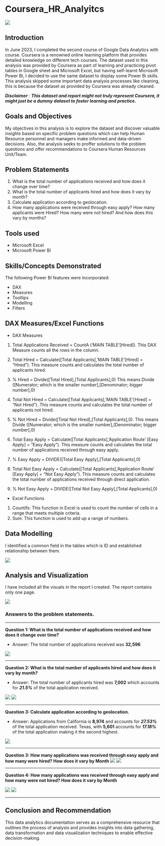 # Coursera_HR_Analyitcs

![](download.png)

## Introduction 
In June 2023, I completed the second course of Google Data Analytics with course. Coursera is a renowned online learning platform that provides detailed knowledge on different tech courses.
The dataset used in this analysis was provided by Coursera as part of learning and practicing pivot tables in Google sheet and Microsoft Excel, but having self-learnt Microsoft Power Bi, I decided to use the same dataset to display some Power Bi skills.
This analysis skipped some important data analysis processes like cleaning, this is because the dataset as provided by Coursera was already cleaned.

**_Disclaimer_** : **_This dataset and report might not truly represent Coursera, it might just be a dummy dataset to foster learning and practice._**

## Goals and Objectives 
My objectives in this analysis is to explore the dataset and discover valuable insights based on specific problem questions which can help Human Resource personnel and managers make informed and data-driven decisions. 
Also, the analysis seeks to proffer solutions to the problem questions and offer recommendations to Coursera Human Resources Unit/Team.
## Problem Statements
1. What is the total number of applications received and how does it change over time?
2. What is the total number of applicants hired and how does it vary by month?
3. Calculate application according to geolocation.
4. How many applications were received through easy apply? How many applicants were Hired? How many were not hired? And how does this vary by months?
## Tools used
- Microsoft Excel
- Microsoft Power BI
  
## Skills/Concepts Demonstrated
The following Power BI features were incorporated:
- DAX
- Measures
- Tooltips
- Modelling
- Filters
  
## DAX Measures/Excel Functions
- DAX Measures
1.	Total Applications Received = CountA (‘MAIN TABLE’[Hired]). 
This DAX Measure counts all the rows in the column.

2.	Total Hired = Calculate([Total Applicants],’MAIN TABLE’[Hired] = “Hired”). 
This measure counts and calculates the total number of applicants hired.

3.	% Hired = Divide([Total Hired],[Total Applicants],0)
This means Divide ([Numerator; which is the smaller number],[Denominator; bigger number],0)

4.	Total Not Hired = Calculate([Total Applicants],’MAIN TABLE’[Hired] =  “Not Hired”). 
	This measure counts and calculates the total number of applicants not hired.

5.	% Not Hired = Divide([Total Not Hired],[Total Applicants],0). 
This means Divide ([Numerator; which is the smaller number],[Denominator; bigger number],0)

6. Total Easy Apply = Calculate([Total Applicants],’Application Route’ [Easy Apply] =  “Easy Apply”). 
This measure counts and calculates the total number of applications received through easy apply.

7.	% Easy Apply = DIVIDE([Total Easy Apply],[Total Applicants],0)
	
8.	Total Not Easy Apply = Calculate([Total Applicants],’Application Route’ [Easy Apply] =  “Not Easy Apply”). 
This measure counts and calculates the total number of applications received through direct application.

9.	% Not Easy Apply = DIVIDE([Total Not Easy Apply],[Total Applicants],0)

- Excel Functions
1.	Countifs: This function in Excel is used to count the number of cells in a range that meets multiple criteria.
2.	Sum: This function is used to add up a range of numbers.
   
## Data Modelling
I identified a common field in the tables which is ID and established relationship between them.

![](Data_Modelling.png)

## Analysis and Visualization
I have included all the visuals in the report I created. The report contains only one page.


![](Dashboard.png)

### Answers to the problem statements.
***
**Question 1: What is the total number of applications received and how does it change over time?**
- Answer: The total number of applications received was **32,596**

 ![](Total_Application_by_Month1.png)  
***
**Question 2: What is the total number of applicants hired and how does it vary by month?**
- Answer: The total number of applicants hired was **7,002** which accounts for **_21.5%_** of the total application received.

![](Total_and_Percentage_Hired.png)         ![](Applicants_Hired_by_Month.png)
***
**Question 3: Calculate application according to geolocation.**
- Answer: Applications from California is **8,974** and accounts for **_27.53%_** of the total application received. Texas, with **5,601** accounts for **_17.18%_** of the total application making it the second highest.
  
![](Application_by_Location.png)

***
**Question 3: How many applications was received through easy apply and how many were hired? How does it vary  by Month**
![](Easy_Route_Hired.png) ![](Easy_Route_Applicatants_Hired_by_Month.png)

***

**Question 4: How many applications was received through easy apply and how many were not hired? How does it vary  by Month**

![](Easy_Route_Not_Hired_by_Month.png)       ![](Easy_Route_Applicants_Not_Hired_by_Month.png)

***
## Conclusion and Recommendation

This data analytics documentation serves as a comprehensive resource that outlines the process of analysis and provides insights into data gathering, data transformation and data visualization techniques to enable effective decision-making. 






